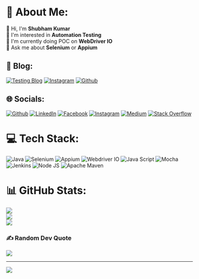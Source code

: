 # 💫 About Me:
👋 Hi, I'm **Shubham Kumar**<br>
🧩 I'm interested in **Automation Testing**<br>
🔭 I'm currently doing POC on **WebDriver IO**<br>
💬 Ask me about **Selenium** or **Appium**<br>


## 📝 Blog:
[![Testing Blog](https://img.shields.io/badge/-TestingWithSK-21759B?logo=wordpress&logoColor=white)](https://testingwithsk.in)
[![Instagram](https://img.shields.io/badge/Instagram-%23E4405F.svg?logo=Instagram&logoColor=white)](https://instagram.com/testingwithsk)
[![Github](https://img.shields.io/badge/Github-100000.svg?logo=Github&logoColor=white)](https://github.com/testingwithsk)

## 🌐 Socials:
[![Github](https://img.shields.io/badge/Github-100000.svg?logo=Github&logoColor=white)](https://github.com/shubhamkgupta14)
[![LinkedIn](https://img.shields.io/badge/LinkedIn-%230077B5.svg?logo=linkedin&logoColor=white)](https://linkedin.com/in/shubhamkgupta14)
[![Facebook](https://img.shields.io/badge/Facebook-%231877F2.svg?logo=Facebook&logoColor=white)](https://facebook.com/shubhamkgupta)
[![Instagram](https://img.shields.io/badge/Instagram-%23E4405F.svg?logo=Instagram&logoColor=white)](https://instagram.com/shubhamkgupta14)
[![Medium](https://img.shields.io/badge/Medium-12100E?logo=medium&logoColor=white)](https://medium.com/@shubhamkgupta14)
[![Stack Overflow](https://img.shields.io/badge/-Stackoverflow-FE7A16?logo=stack-overflow&logoColor=white)](https://stackoverflow.com/users/shubham-kumar)  

# 💻 Tech Stack:
![Java](https://img.shields.io/badge/java-%23ED8B.svg?style=for-the-badge)
![Selenium](https://img.shields.io/badge/selenium-%797979.svg?style=for-the-badge)
![Appium](https://img.shields.io/badge/Appium-662D91.svg?style=for-the-badge)
![Webdriver IO](https://img.shields.io/badge/webdriver_io-DE5406.svg?style=for-the-badge)
![Java Script](https://img.shields.io/badge/JavaScript-323330.svg?style=for-the-badge)
![Mocha](https://img.shields.io/badge/Mocha-8D6748.svg?style=for-the-badge)
![Jenkins](https://img.shields.io/badge/jenkins-%232C5263.svg?style=for-the-badge)
![Node JS](https://img.shields.io/badge/Node_JS-339933.svg?style=for-the-badge)
![Apache Maven](https://img.shields.io/badge/Apache%20Maven-C71A36.svg?style=for-the-badge)  
  

# 📊 GitHub Stats:
![](https://github-readme-stats.vercel.app/api?username=gem-shubhamkumar&theme=merko&hide_border=false&include_all_commits=true&count_private=false)<br/>
![](https://github-readme-streak-stats.herokuapp.com/?user=gem-shubhamkumar&theme=merko&hide_border=false)<br/>
![](https://github-readme-stats.vercel.app/api/top-langs/?username=gem-shubhamkumar&theme=merko&hide_border=false&include_all_commits=true&count_private=false&layout=compact)


### ✍️ Random Dev Quote
![](https://quotes-github-readme.vercel.app/api?type=horizontal&theme=merko)

---
[![](https://visitcount.itsvg.in/api?id=gem-shubhamkumar&icon=0&color=3)](https://visitcount.itsvg.in)

<!-- Proudly created with GPRM ( https://gprm.itsvg.in ) -->
